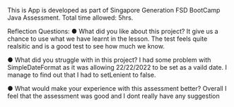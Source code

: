 This is App is developed as part of Singapore Generation FSD BootCamp Java Assessment.
Total time allowed: 5hrs.

Reflection Questions:
●	What did you like about this project?
It give us a chance to use what we have learnt in the lesson. The test feels quite realsitic and is a good test to see how much we know.

●	What did you struggle with in this project?
I had some problem with SimpleDateFormat as it was allowing 22/22/2022 to be set as a vaild date. I manage to find out that I had to setLenient to false.

●	What would make your experience with this assessment better?
Overall I feel that the assessment was good and I dont really have any suggestion

